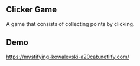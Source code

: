 ## Clicker Game


A game that consists of collecting points by clicking.

## Demo
https://mystifying-kowalevski-a20cab.netlify.com/


